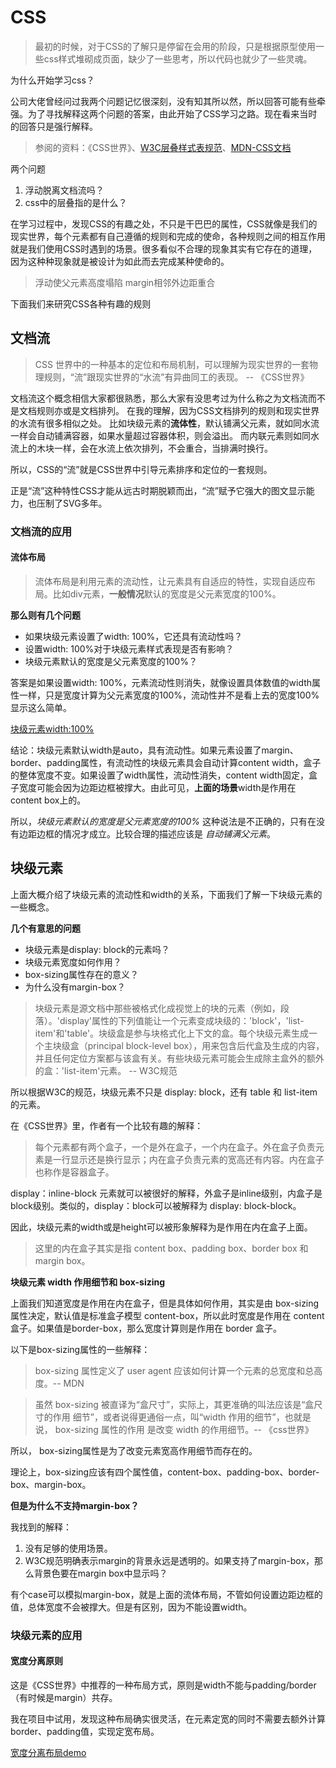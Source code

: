 # CSS

> 最初的时候，对于CSS的了解只是停留在会用的阶段，只是根据原型使用一些css样式堆砌成页面，缺少了一些思考，所以代码也就少了一些灵魂。

为什么开始学习css？

公司大佬曾经问过我两个问题记忆很深刻，没有知其所以然，所以回答可能有些牵强。为了寻找解释这两个问题的答案，由此开始了CSS学习之路。现在看来当时的回答只是强行解释。

> 参阅的资料：《CSS世界》、[W3C层叠样式表规范](http://www.ayqy.net/doc/css2-1/cover.html#minitoc)、[MDN-CSS文档](https://developer.mozilla.org/zh-CN/docs/Web/CSS)

两个问题
1. 浮动脱离文档流吗？
2. css中的层叠指的是什么？

在学习过程中，发现CSS的有趣之处，不只是干巴巴的属性，CSS就像是我们的现实世界，每个元素都有自己遵循的规则和完成的使命，各种规则之间的相互作用就是我们使用CSS时遇到的场景。很多看似不合理的现象其实有它存在的道理，因为这种种现象就是被设计为如此而去完成某种使命的。

> 浮动使父元素高度塌陷
> margin相邻外边距重合

下面我们来研究CSS各种有趣的规则

## 文档流

>  CSS 世界中的一种基本的定位和布局机制，可以理解为现实世界的一套物理规则，“流”跟现实世界的“水流”有异曲同工的表现。 -- 《CSS世界》

文档流这个概念相信大家都很熟悉，那么大家有没思考过为什么称之为文档流而不是文档规则亦或是文档排列。
在我的理解，因为CSS文档排列的规则和现实世界的水流有很多相似之处。
比如块级元素的**流体性**，默认铺满父元素，就如同水流一样会自动铺满容器，如果水量超过容器体积，则会溢出。
而内联元素则如同水流上的木块一样，会在水流上依次排列，不会重合，当排满时换行。

所以，CSS的“流”就是CSS世界中引导元素排序和定位的一套规则。

正是“流”这种特性CSS才能从远古时期脱颖而出，“流”赋予它强大的图文显示能力，也压制了SVG多年。

### 文档流的应用

#### 流体布局

> 流体布局是利用元素的流动性，让元素具有自适应的特性，实现自适应布局。比如div元素，**一般情况**默认的宽度是父元素宽度的100%。

**那么则有几个问题**

- 如果块级元素设置了width: 100%，它还具有流动性吗？
- 设置width: 100%对于块级元素样式表现是否有影响？
- 块级元素默认的宽度是父元素宽度的100%？

答案是如果设置width: 100%，元素流动性则消失，就像设置具体数值的width属性一样，只是宽度计算为父元素宽度的100%，流动性并不是看上去的宽度100%显示这么简单。

[块级元素width:100%](http://demo.cssworld.cn/3/2-3.php)

结论：块级元素默认width是auto，具有流动性。如果元素设置了margin、border、padding属性，有流动性的块级元素具会自动计算content width，盒子的整体宽度不变。如果设置了width属性，流动性消失，content width固定，盒子宽度可能会因为边距边框被撑大。由此可见，**上面的场景**width是作用在content box上的。

所以，*块级元素默认的宽度是父元素宽度的100%* 这种说法是不正确的，只有在没有边距边框的情况才成立。比较合理的描述应该是 *自动铺满父元素*。

## 块级元素

上面大概介绍了块级元素的流动性和width的关系，下面我们了解一下块级元素的一些概念。

**几个有意思的问题**

- 块级元素是display: block的元素吗？
- 块级元素宽度如何作用？
- box-sizing属性存在的意义？
- 为什么没有margin-box？

> 块级元素是源文档中那些被格式化成视觉上的块的元素（例如，段落）。'display'属性的下列值能让一个元素变成块级的：'block'，'list-item'和'table'。块级盒是参与块格式化上下文的盒。每个块级元素生成一个主块级盒（principal block-level box），用来包含后代盒及生成的内容，并且任何定位方案都与该盒有关。有些块级元素可能会生成除主盒外的额外的盒：'list-item'元素。 -- W3C规范

所以根据W3C的规范，块级元素不只是 display: block，还有 table 和 list-item 的元素。

在《CSS世界》里，作者有一个比较有趣的解释：

> 每个元素都有两个盒子，一个是外在盒子，一个内在盒子。外在盒子负责元素是一行显示还是换行显示；内在盒子负责元素的宽高还有内容。内在盒子也称作是容器盒子。

display：inline-block 元素就可以被很好的解释，外盒子是inline级别，内盒子是block级别。类似的，display：block可以被解释为 display: block-block。

因此，块级元素的width或是height可以被形象解释为是作用在内在盒子上面。

> 这里的内在盒子其实是指 content box、padding box、border box 和 margin box。

**块级元素 width 作用细节和 box-sizing**

上面我们知道宽度是作用在内在盒子，但是具体如何作用，其实是由 box-sizing 属性决定，默认值是标准盒子模型 content-box，所以此时宽度是作用在 content 盒子。如果值是border-box，那么宽度计算则是作用在 border 盒子。

以下是box-sizing属性的一些解释：

> box-sizing 属性定义了 user agent 应该如何计算一个元素的总宽度和总高度。-- MDN

> 虽然 box-sizing 被直译为“盒尺寸”，实际上，其更准确的叫法应该是“盒尺寸的作用
细节”，或者说得更通俗一点，叫“width 作用的细节”，也就是说， box-sizing 属性的作用
是改变 width 的作用细节。-- 《css世界》

所以， box-sizing属性是为了改变元素宽高作用细节而存在的。

理论上，box-sizing应该有四个属性值，content-box、padding-box、border-box、margin-box。

**但是为什么不支持margin-box？**

我找到的解释：
1. 没有足够的使用场景。
2. W3C规范明确表示margin的背景永远是透明的。如果支持了margin-box，那么背景色要在margin box中显示吗？

有个case可以模拟margin-box，就是上面的流体布局，不管如何设置边距边框的值，总体宽度不会被撑大。但是有区别，因为不能设置width。

### 块级元素的应用

#### 宽度分离原则

这是《CSS世界》中推荐的一种布局方式，原则是width不能与padding/border（有时候是margin）共存。

我在项目中试用，发现这种布局确实很灵活，在元素定宽的同时不需要去额外计算border、padding值，实现定宽布局。

[宽度分离布局demo](example/布局/宽度分离原则布局.html)